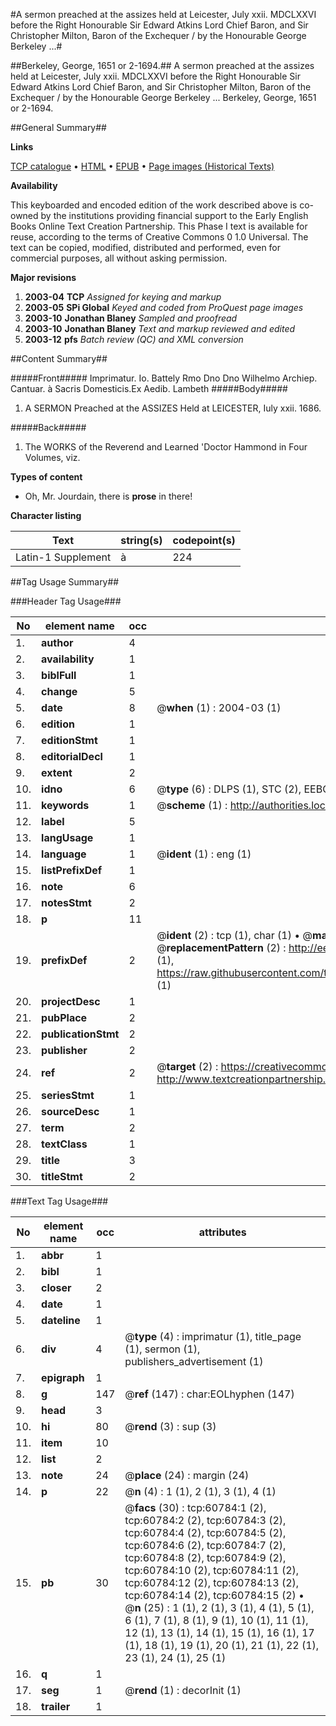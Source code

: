 #A sermon preached at the assizes held at Leicester, July xxii. MDCLXXVI before the Right Honourable Sir Edward Atkins Lord Chief Baron, and Sir Christopher Milton, Baron of the Exchequer / by the Honourable George Berkeley ...#

##Berkeley, George, 1651 or 2-1694.##
A sermon preached at the assizes held at Leicester, July xxii. MDCLXXVI before the Right Honourable Sir Edward Atkins Lord Chief Baron, and Sir Christopher Milton, Baron of the Exchequer / by the Honourable George Berkeley ...
Berkeley, George, 1651 or 2-1694.

##General Summary##

**Links**

[TCP catalogue](http://www.ota.ox.ac.uk/tcp/)  • 
[HTML](http://tei.it.ox.ac.uk/tcp/Texts-HTML/free/A27/A27462.html)  • 
[EPUB](http://tei.it.ox.ac.uk/tcp/Texts-EPUB/free/A27/A27462.epub) • 
[Page images (Historical Texts)](https://data.historicaltexts.jisc.ac.uk/view?pubId=eebo-12381637e&pageId=eebo-12381637e-60784-1)

**Availability**

This keyboarded and encoded edition of the
	       work described above is co-owned by the institutions
	       providing financial support to the Early English Books
	       Online Text Creation Partnership. This Phase I text is
	       available for reuse, according to the terms of Creative
	       Commons 0 1.0 Universal. The text can be copied,
	       modified, distributed and performed, even for
	       commercial purposes, all without asking permission.

**Major revisions**

1. __2003-04__ __TCP__ *Assigned for keying and markup*
1. __2003-05__ __SPi Global__ *Keyed and coded from ProQuest page images*
1. __2003-10__ __Jonathan Blaney__ *Sampled and proofread*
1. __2003-10__ __Jonathan Blaney__ *Text and markup reviewed and edited*
1. __2003-12__ __pfs__ *Batch review (QC) and XML conversion*

##Content Summary##

#####Front#####
Imprimatur. Io. Battely Rmo Dno Dno Wilhelmo Archiep. Cantuar. à Sacris Domesticis.Ex Aedib. Lambeth
#####Body#####

1. A SERMON Preached at the ASSIZES Held at LEICESTER, Iuly xxii. 1686.

#####Back#####

1. The WORKS of the Reverend and Learned 'Doctor Hammond in Four Volumes, viz.

**Types of content**

  * Oh, Mr. Jourdain, there is **prose** in there!

**Character listing**


|Text|string(s)|codepoint(s)|
|---|---|---|
|Latin-1 Supplement|à|224|

##Tag Usage Summary##

###Header Tag Usage###

|No|element name|occ|attributes|
|---|---|---|---|
|1.|__author__|4||
|2.|__availability__|1||
|3.|__biblFull__|1||
|4.|__change__|5||
|5.|__date__|8| @__when__ (1) : 2004-03 (1)|
|6.|__edition__|1||
|7.|__editionStmt__|1||
|8.|__editorialDecl__|1||
|9.|__extent__|2||
|10.|__idno__|6| @__type__ (6) : DLPS (1), STC (2), EEBO-CITATION (1), OCLC (1), VID (1)|
|11.|__keywords__|1| @__scheme__ (1) : http://authorities.loc.gov/ (1)|
|12.|__label__|5||
|13.|__langUsage__|1||
|14.|__language__|1| @__ident__ (1) : eng (1)|
|15.|__listPrefixDef__|1||
|16.|__note__|6||
|17.|__notesStmt__|2||
|18.|__p__|11||
|19.|__prefixDef__|2| @__ident__ (2) : tcp (1), char (1)  •  @__matchPattern__ (2) : ([0-9\-]+):([0-9IVX]+) (1), (.+) (1)  •  @__replacementPattern__ (2) : http://eebo.chadwyck.com/downloadtiff?vid=$1&page=$2 (1), https://raw.githubusercontent.com/textcreationpartnership/Texts/master/tcpchars.xml#$1 (1)|
|20.|__projectDesc__|1||
|21.|__pubPlace__|2||
|22.|__publicationStmt__|2||
|23.|__publisher__|2||
|24.|__ref__|2| @__target__ (2) : https://creativecommons.org/publicdomain/zero/1.0/ (1), http://www.textcreationpartnership.org/docs/. (1)|
|25.|__seriesStmt__|1||
|26.|__sourceDesc__|1||
|27.|__term__|2||
|28.|__textClass__|1||
|29.|__title__|3||
|30.|__titleStmt__|2||


###Text Tag Usage###

|No|element name|occ|attributes|
|---|---|---|---|
|1.|__abbr__|1||
|2.|__bibl__|1||
|3.|__closer__|2||
|4.|__date__|1||
|5.|__dateline__|1||
|6.|__div__|4| @__type__ (4) : imprimatur (1), title_page (1), sermon (1), publishers_advertisement (1)|
|7.|__epigraph__|1||
|8.|__g__|147| @__ref__ (147) : char:EOLhyphen (147)|
|9.|__head__|3||
|10.|__hi__|80| @__rend__ (3) : sup (3)|
|11.|__item__|10||
|12.|__list__|2||
|13.|__note__|24| @__place__ (24) : margin (24)|
|14.|__p__|22| @__n__ (4) : 1 (1), 2 (1), 3 (1), 4 (1)|
|15.|__pb__|30| @__facs__ (30) : tcp:60784:1 (2), tcp:60784:2 (2), tcp:60784:3 (2), tcp:60784:4 (2), tcp:60784:5 (2), tcp:60784:6 (2), tcp:60784:7 (2), tcp:60784:8 (2), tcp:60784:9 (2), tcp:60784:10 (2), tcp:60784:11 (2), tcp:60784:12 (2), tcp:60784:13 (2), tcp:60784:14 (2), tcp:60784:15 (2)  •  @__n__ (25) : 1 (1), 2 (1), 3 (1), 4 (1), 5 (1), 6 (1), 7 (1), 8 (1), 9 (1), 10 (1), 11 (1), 12 (1), 13 (1), 14 (1), 15 (1), 16 (1), 17 (1), 18 (1), 19 (1), 20 (1), 21 (1), 22 (1), 23 (1), 24 (1), 25 (1)|
|16.|__q__|1||
|17.|__seg__|1| @__rend__ (1) : decorInit (1)|
|18.|__trailer__|1||
